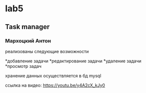 # lab5
## Task manager 
### Мархоцкий Антон

реализованы следующие возможности

*добавление задачи
*редактирование задачи
*удаление задачи
*просмотр задач

хранение данных осуществляется в бд mysql

ссылка на видео: https://youtu.be/y4A2cX_kJy0
